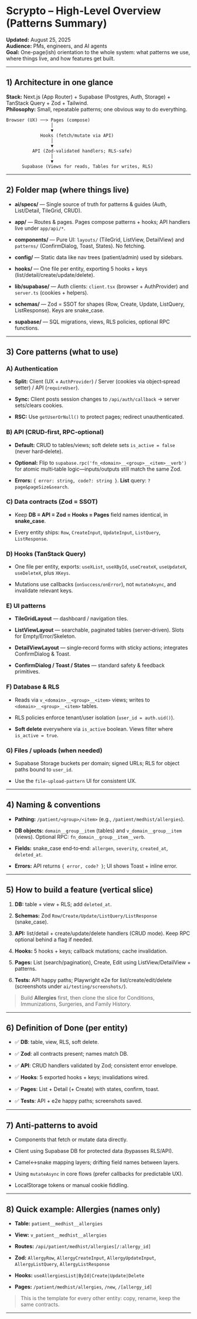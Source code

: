 # Scrypto – High‑Level Overview (Patterns Summary)

**Updated:** August 25, 2025  
**Audience:** PMs, engineers, and AI agents  
**Goal:** One-page(ish) orientation to the whole system: what patterns we use, where things live, and how features get built.

---

## 1) Architecture in one glance

**Stack:** Next.js (App Router) + Supabase (Postgres, Auth, Storage) + TanStack Query + Zod + Tailwind.  
**Philosophy:** Small, repeatable patterns; one obvious way to do everything.

```
Browser (UX) ──> Pages (compose)
                 │
                 ▼
             Hooks (fetch/mutate via API)
                 │
                 ▼
          API (Zod-validated handlers; RLS-safe)
                 │
                 ▼
      Supabase (Views for reads, Tables for writes, RLS)
```

---

## 2) Folder map (where things live)

- **ai/specs/** — Single source of truth for patterns & guides (Auth, List/Detail, TileGrid, CRUD).
    
- **app/** — Routes & pages. Pages compose patterns + hooks; API handlers live under `app/api/*`.
    
- **components/** — Pure UI: `layouts/` (TileGrid, ListView, DetailView) and `patterns/` (ConfirmDialog, Toast, States). No fetching.
    
- **config/** — Static data like nav trees (patient/admin) used by sidebars.
    
- **hooks/** — One file per entity, exporting 5 hooks + keys (list/detail/create/update/delete).
    
- **lib/supabase/** — Auth clients: `client.tsx` (browser + AuthProvider) and `server.ts` (cookies + helpers).
    
- **schemas/** — Zod = SSOT for shapes (Row, Create, Update, ListQuery, ListResponse). Keys are snake_case.
    
- **supabase/** — SQL migrations, views, RLS policies, optional RPC functions.
    

---

## 3) Core patterns (what to use)

### A) Authentication

- **Split:** Client (UX + `AuthProvider`) / Server (cookies via object‑spread setter) / API (`requireUser`).
    
- **Sync:** Client posts session changes to `/api/auth/callback` → server sets/clears cookies.
    
- **RSC:** Use `getUserOrNull()` to protect pages; redirect unauthenticated.
    

### B) API (CRUD‑first, RPC‑optional)

- **Default:** CRUD to tables/views; soft delete sets `is_active = false` (never hard‑delete).
    
- **Optional:** Flip to `supabase.rpc('fn_<domain>__<group>__<item>__verb')` for atomic multi‑table logic—inputs/outputs still match the same Zod.
    
- **Errors:** `{ error: string, code?: string }`. **List** query: `?page&pageSize&search`.
    

### C) Data contracts (Zod = SSOT)

- Keep **DB = API = Zod = Hooks = Pages** field names identical, in **snake_case**.
    
- Every entity ships: `Row`, `CreateInput`, `UpdateInput`, `ListQuery`, `ListResponse`.
    

### D) Hooks (TanStack Query)

- One file per entity, exports: `useXList`, `useXById`, `useCreateX`, `useUpdateX`, `useDeleteX`, plus `XKeys`.
    
- Mutations use callbacks (`onSuccess/onError`), not `mutateAsync`, and invalidate relevant keys.
    

### E) UI patterns

- **TileGridLayout** — dashboard / navigation tiles.
    
- **ListViewLayout** — searchable, paginated tables (server‑driven). Slots for Empty/Error/Skeleton.
    
- **DetailViewLayout** — single‑record forms with sticky actions; integrates ConfirmDialog & Toast.
    
- **ConfirmDialog / Toast / States** — standard safety & feedback primitives.
    

### F) Database & RLS

- Reads via `v_<domain>__<group>__<item>` views; writes to `<domain>__<group>__<item>` tables.
    
- RLS policies enforce tenant/user isolation (`user_id = auth.uid()`).
    
- **Soft delete** everywhere via `is_active` boolean. Views filter where `is_active = true`.
    

### G) Files / uploads (when needed)

- Supabase Storage buckets per domain; signed URLs; RLS for object paths bound to `user_id`.
    
- Use the `file-upload-pattern` UI for consistent UX.
    

---

## 4) Naming & conventions

- **Pathing:** `/patient/<group>/<item>` (e.g., `/patient/medhist/allergies`).
    
- **DB objects:** `domain__group__item` (tables) and `v_domain__group__item` (views). Optional RPC: `fn_domain__group__item__verb`.
    
- **Fields:** snake_case end‑to‑end: `allergen`, `severity`, `created_at`, `deleted_at`.
    
- **Errors:** API returns `{ error, code? }`; UI shows Toast + inline error.
    

---

## 5) How to build a feature (vertical slice)

1. **DB:** table + view + RLS; add `deleted_at`.
    
2. **Schemas:** Zod `Row/Create/Update/ListQuery/ListResponse` (snake_case).
    
3. **API:** list/detail + create/update/delete handlers (CRUD mode). Keep RPC optional behind a flag if needed.
    
4. **Hooks:** 5 hooks + keys; callback mutations; cache invalidation.
    
5. **Pages:** List (search/pagination), Create, Edit using ListView/DetailView + patterns.
    
6. **Tests:** API happy paths; Playwright e2e for list/create/edit/delete (screenshots under `ai/testing/screenshots/`).
    

> Build **Allergies** first, then clone the slice for Conditions, Immunizations, Surgeries, and Family History.

---

## 6) Definition of Done (per entity)

- ✅ **DB**: table, view, RLS, soft delete.
    
- ✅ **Zod**: all contracts present; names match DB.
    
- ✅ **API**: CRUD handlers validated by Zod; consistent error envelope.
    
- ✅ **Hooks**: 5 exported hooks + keys; invalidations wired.
    
- ✅ **Pages**: List + Detail (+ Create) with states, confirm, toast.
    
- ✅ **Tests**: API + e2e happy paths; screenshots saved.
    

---

## 7) Anti‑patterns to avoid

- Components that fetch or mutate data directly.
    
- Client using Supabase DB for protected data (bypasses RLS/API).
    
- Camel↔snake mapping layers; drifting field names between layers.
    
- Using `mutateAsync` in core flows (prefer callbacks for predictable UX).
    
- LocalStorage tokens or manual cookie fiddling.
    

---

## 8) Quick example: Allergies (names only)

- **Table:** `patient__medhist__allergies`
    
- **View:** `v_patient__medhist__allergies`
    
- **Routes:** `/api/patient/medhist/allergies[/:allergy_id]`
    
- **Zod:** `AllergyRow`, `AllergyCreateInput`, `AllergyUpdateInput`, `AllergyListQuery`, `AllergyListResponse`
    
- **Hooks:** `useAllergiesList|ById|Create|Update|Delete`
    
- **Pages:** `/patient/medhist/allergies`, `/new`, `/[allergy_id]`
    

> This is the template for every other entity: copy, rename, keep the same contracts.

---

